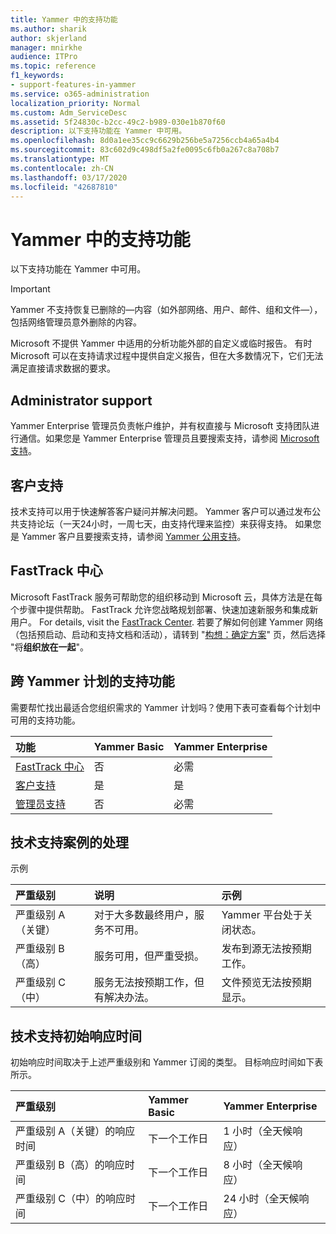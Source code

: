 ```yaml
---
title: Yammer 中的支持功能
ms.author: sharik
author: skjerland
manager: mnirkhe
audience: ITPro
ms.topic: reference
f1_keywords:
- support-features-in-yammer
ms.service: o365-administration
localization_priority: Normal
ms.custom: Adm_ServiceDesc
ms.assetid: 5f24830c-b2cc-49c2-b989-030e1b870f60
description: 以下支持功能在 Yammer 中可用。
ms.openlocfilehash: 8d0a1ee35cc9c6629b256be5a7256ccb4a65a4b4
ms.sourcegitcommit: 83c602d9c498df5a2fe0095c6fb0a267c8a708b7
ms.translationtype: MT
ms.contentlocale: zh-CN
ms.lasthandoff: 03/17/2020
ms.locfileid: "42687810"
---
```

# <a name="support-features-in-yammer"></a>Yammer 中的支持功能

以下支持功能在 Yammer 中可用。
  
> [!IMPORTANT]
> Yammer 不支持恢复已删除的&mdash;内容（如外部网络、用户、邮件、组和文件&mdash;），包括网络管理员意外删除的内容。
>
> Microsoft 不提供 Yammer 中适用的分析功能外部的自定义或临时报告。 有时 Microsoft 可以在支持请求过程中提供自定义报告，但在大多数情况下，它们无法满足直接请求数据的要求。

## <a name="administrator-support"></a>Administrator support

Yammer Enterprise 管理员负责帐户维护，并有权直接与 Microsoft 支持团队进行通信。如果您是 Yammer Enterprise 管理员且要搜索支持，请参阅 [Microsoft 支持](https://go.microsoft.com/fwlink/p/?LinkId=330922)。

## <a name="customer-support"></a>客户支持

技术支持可以用于快速解答客户疑问并解决问题。 Yammer 客户可以通过发布公共支持论坛（一天24小时，一周七天，由支持代理来监控）来获得支持。 如果您是 Yammer 客户且要搜索支持，请参阅 [Yammer 公用支持](https://go.microsoft.com/fwlink/p/?LinkId=330921)。
   
## <a name="fasttrack-center"></a>FastTrack 中心

Microsoft FastTrack 服务可帮助您的组织移动到 Microsoft 云，具体方法是在每个步骤中提供帮助。 FastTrack 允许您战略规划部署、快速加速新服务和集成新用户。 For details, visit the [FastTrack Center](https://go.microsoft.com/fwlink/?LinkID=518597&amp;clcid=0x409). 若要了解如何创建 Yammer 网络（包括预启动、启动和支持文档和活动），请转到 "[构想：确定方案](https://fasttrack.microsoft.com/office/envision/identify-scenarios)" 页，然后选择 "将**组织放在一起**"。

## <a name="support-features-across-yammer-plans"></a>跨 Yammer 计划的支持功能

需要帮忙找出最适合您组织需求的 Yammer 计划吗？使用下表可查看每个计划中可用的支持功能。
  
|**功能**|**Yammer Basic**|**Yammer Enterprise**|
|:-----|:-----|:-----|
|[FastTrack 中心](https://go.microsoft.com/fwlink/?LinkID=518597&amp;clcid=0x409) <br/> |否  <br/> |必需  <br/> |
|[客户支持](support-features-in-yammer.md#customer-support) <br/> |是  <br/> |是  <br/> |
|[管理员支持](support-features-in-yammer.md#administrator-support) <br/> |否  <br/> |必需  <br/> |
 
## <a name="technical-support-case-handling"></a>技术支持案例的处理

示例 
  
|**严重级别**|**说明**|**示例**|
|:-----|:-----|:-----|
|严重级别 A（关键）  <br/> |对于大多数最终用户，服务不可用。  <br/> |Yammer 平台处于关闭状态。  <br/> |
|严重级别 B（高）  <br/> |服务可用，但严重受损。  <br/> |发布到源无法按预期工作。  <br/> |
|严重级别 C（中）  <br/> |服务无法按预期工作，但有解决办法。  <br/> |文件预览无法按预期显示。  <br/> |

## <a name="technical-support-initial-response-times"></a>技术支持初始响应时间

初始响应时间取决于上述严重级别和 Yammer 订阅的类型。 目标响应时间如下表所示。
  
|**严重级别**|**Yammer Basic**|**Yammer Enterprise**|
|:-----|:-----|:-----|
|严重级别 A（关键）的响应时间  <br/> |下一个工作日  <br/> |1 小时（全天候响应）  <br/> |
|严重级别 B（高）的响应时间  <br/> |下一个工作日  <br/> |8 小时（全天候响应）  <br/> |
|严重级别 C（中）的响应时间  <br/> |下一个工作日  <br/> |24 小时（全天候响应）  <br/> |
